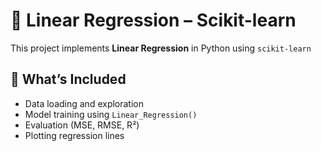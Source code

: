 # 📘 Linear Regression – Scikit-learn

This project implements **Linear Regression** in Python using `scikit-learn`

## 📌 What’s Included
- Data loading and exploration
- Model training using `Linear_Regression()`
- Evaluation (MSE, RMSE, R²)
- Plotting regression lines

